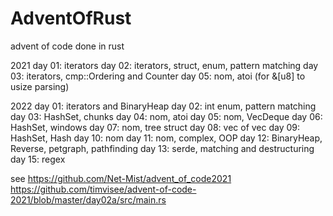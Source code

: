 # AdventOfRust

advent of code done in rust

2021
day 01: iterators
day 02: iterators, struct, enum, pattern matching
day 03: iterators, cmp::Ordering and Counter
day 05: nom, atoi (for &[u8] to usize parsing)

2022
day 01: iterators and BinaryHeap
day 02: int enum, pattern matching
day 03: HashSet, chunks
day 04: nom, atoi
day 05: nom, VecDeque
day 06: HashSet, windows
day 07: nom, tree struct
day 08: vec of vec
day 09: HashSet, Hash
day 10: nom
day 11: nom, complex, OOP
day 12: BinaryHeap, Reverse, petgraph, pathfinding
day 13: serde, matching and destructuring
day 15: regex

see
https://github.com/Net-Mist/advent_of_code2021
https://github.com/timvisee/advent-of-code-2021/blob/master/day02a/src/main.rs



